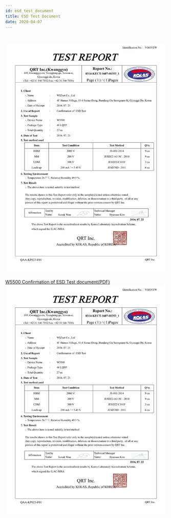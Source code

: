 ```yaml
---
id: esd_test_document
title: ESD Test Document
date: 2020-04-07
---
```


## 

![W5500 Confirmation of ESD Test document](/img/products/w5500/application/kect-1607-00353_1_w5500_48lqfp_0722.png)
=======

<a href="/img/products/w5500/kect-1607-00353_1_w5500_48lqfp_0722.pdf" target="_blank">W5500 Confirmation of ESD Test document(PDF)</a>
![W5500 Confirmation of ESD Test document](/img/products/w5500/application/kect-1607-00353_1_w5500_48lqfp_0722.png)

